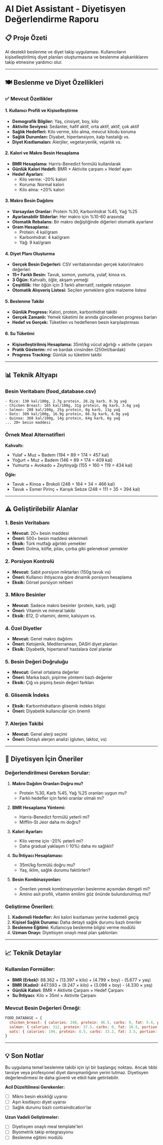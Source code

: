 # AI Diet Assistant - Diyetisyen Değerlendirme Raporu

## 📋 Proje Özeti
AI destekli beslenme ve diyet takip uygulaması. Kullanıcıların kişiselleştirilmiş diyet planları oluşturmasına ve beslenme alışkanlıklarını takip etmesine yardımcı olur.

---

## 🍽️ Beslenme ve Diyet Özellikleri

### ✅ Mevcut Özellikler

#### **1. Kullanıcı Profili ve Kişiselleştirme**
- **Demografik Bilgiler:** Yaş, cinsiyet, boy, kilo
- **Aktivite Seviyesi:** Sedanter, hafif aktif, orta aktif, aktif, çok aktif
- **Sağlık Hedefleri:** Kilo verme, kilo alma, mevcut kilodu koruma
- **Sağlık Durumları:** Diyabet, hipertansiyon, kalp hastalığı vs.
- **Diyet Kısıtlamaları:** Alerjiler, vegetaryenlik, vejanlık vs.

#### **2. Kalori ve Makro Besin Hesaplama**
- **BMR Hesaplama:** Harris-Benedict formülü kullanılarak
- **Günlük Kalori Hedefi:** BMR × Aktivite çarpanı × Hedef ayarı
- **Hedef Ayarları:** 
  - Kilo verme: -20% kalori
  - Koruma: Normal kalori
  - Kilo alma: +20% kalori

#### **3. Makro Besin Dağılımı**
- **Varsayılan Oranlar:** Protein %30, Karbonhidrat %45, Yağ %25
- **Ayarlanabilir Sliderlar:** Her makro için %10-60 arasında
- **Otomatik Rebalans:** Bir makro değiştiğinde diğerleri otomatik ayarlanır
- **Gram Hesaplama:** 
  - Protein: 4 kal/gram
  - Karbonhidrat: 4 kal/gram
  - Yağ: 9 kal/gram

#### **4. Diyet Planı Oluşturma**
- **Gerçek Besin Değerleri:** CSV veritabanından gerçek kalori/makro değerleri
- **15+ Farklı Besin:** Tavuk, somon, yumurta, yulaf, kinoa vs.
- **3 Öğün:** Kahvaltı, öğle, akşam yemeği
- **Çeşitlilik:** Her öğün için 3 farklı alternatif, rastgele rotasyon
- **Otomatik Alışveriş Listesi:** Seçilen yemeklere göre malzeme listesi

#### **5. Beslenme Takibi**
- **Günlük Progress:** Kalori, protein, karbonhidrat takibi
- **Gerçek Zamanlı:** Yemek tüketimi ile anında güncellenen progress barları
- **Hedef vs Gerçek:** Tüketilen vs hedeflenen besin karşılaştırması

#### **6. Su Tüketimi**
- **Kişiselleştirilmiş Hesaplama:** 35ml/kg vücut ağırlığı + aktivite çarpanı
- **Pratik Gösterim:** ml ve bardak cinsinden (250ml/bardak)
- **Progress Tracking:** Günlük su tüketimi takibi

---

## 📊 Teknik Altyapı

### **Besin Veritabanı (food_database.csv)**
```
- Rice: 130 kal/100g, 2.7g protein, 28.2g karb, 0.3g yağ
- Chicken Breast: 165 kal/100g, 31g protein, 0g karb, 3.6g yağ
- Salmon: 208 kal/100g, 25g protein, 0g karb, 11g yağ
- Oats: 389 kal/100g, 16.9g protein, 66.3g karb, 6.9g yağ
- Quinoa: 368 kal/100g, 14g protein, 64g karb, 6g yağ
... 20+ besin maddesi
```

### **Örnek Meal Alternatifleri**
**Kahvaltı:**
- Yulaf + Muz + Badem (194 + 89 + 174 = 457 kal)
- Yoğurt + Muz + Badem (146 + 89 + 174 = 409 kal)
- Yumurta + Avokado + Zeytinyağı (155 + 160 + 119 = 434 kal)

**Öğle:**
- Tavuk + Kinoa + Brokoli (248 + 184 + 34 = 466 kal)
- Tavuk + Esmer Pirinç + Karışık Sebze (248 + 111 + 35 = 394 kal)

---

## ⚠️ Geliştirilebilir Alanlar

### **1. Besin Veritabanı**
- **Mevcut:** 20+ besin maddesi
- **Öneri:** 500+ besin maddesi eklenmeli
- **Eksik:** Türk mutfağı ağırlıklı yemekler
- **Öneri:** Dolma, köfte, pilav, çorba gibi geleneksel yemekler

### **2. Porsiyon Kontrolü**
- **Mevcut:** Sabit porsiyon miktarları (150g tavuk vs)
- **Öneri:** Kullanıcı ihtiyacına göre dinamik porsiyon hesaplama
- **Eksik:** Görsel porsiyon rehberi

### **3. Mikro Besinler**
- **Mevcut:** Sadece makro besinler (protein, karb, yağ)
- **Öneri:** Vitamin ve mineral takibi
- **Eksik:** B12, D vitamini, demir, kalsiyum vs.

### **4. Özel Diyetler**
- **Mevcut:** Genel makro dağılımı
- **Öneri:** Ketojenik, Mediterranean, DASH diyet planları
- **Eksik:** Diyabetik, hipertansif hastalara özel planlar

### **5. Besin Değeri Doğruluğu**
- **Mevcut:** Genel ortalama değerler
- **Öneri:** Marka bazlı, pişirme yöntemi bazlı değerler
- **Eksik:** Çiğ vs pişmiş besin değeri farkları

### **6. Glisemik İndeks**
- **Eksik:** Karbonhidratların glisemik indeks bilgisi
- **Öneri:** Diyabetik kullanıcılar için önemli

### **7. Alerjen Takibi**
- **Mevcut:** Genel alerji seçimi
- **Öneri:** Detaylı alerjen analizi (gluten, laktoz, vs)

---

## 🎯 Diyetisyen İçin Öneriler

### **Değerlendirilmesi Gereken Sorular:**

1. **Makro Dağılım Oranları Doğru mu?**
   - Protein %30, Karb %45, Yağ %25 oranları uygun mu?
   - Farklı hedefler için farklı oranlar olmalı mı?

2. **BMR Hesaplama Yöntemi:**
   - Harris-Benedict formülü yeterli mi?
   - Mifflin-St Jeor daha mı doğru?

3. **Kalori Ayarları:**
   - Kilo verme için -20% yeterli mi?
   - Daha gradual yaklaşım (-10%) daha mı sağlıklı?

4. **Su İhtiyacı Hesaplaması:**
   - 35ml/kg formülü doğru mu?
   - Yaş, iklim, sağlık durumu faktörleri?

5. **Besin Kombinasyonları:**
   - Önerilen yemek kombinasyonları beslenme açısından dengeli mi?
   - Amino asit profili, vitamin emilimi göz önünde bulundurulmuş mu?

### **Geliştirme Önerileri:**

1. **Kademeli Hedefler:** Ani kalori kısıtlaması yerine kademeli geçiş
2. **Kişisel Sağlık Durumu:** Daha detaylı sağlık durumu bazlı öneriler
3. **Beslenme Eğitimi:** Kullanıcıya beslenme bilgisi verme modülü
4. **Uzman Onayı:** Diyetisyen onaylı meal plan şablonları

---

## 📈 Teknik Detaylar

### **Kullanılan Formüller:**
- **BMR (Erkek):** 88.362 + (13.397 × kilo) + (4.799 × boy) - (5.677 × yaş)
- **BMR (Kadın):** 447.593 + (9.247 × kilo) + (3.098 × boy) - (4.330 × yaş)
- **Günlük Kalori:** BMR × Aktivite Çarpanı × Hedef Çarpanı
- **Su İhtiyacı:** Kilo × 35ml × Aktivite Çarpanı

### **Mevcut Besin Değerleri Örneği:**
```javascript
FOOD_DATABASE = {
  chicken_breast: { calories: 248, protein: 46.5, carbs: 0, fat: 5.4, portion: 150g },
  salmon: { calories: 312, protein: 37.5, carbs: 0, fat: 16.5, portion: 150g },
  oats: { calories: 194, protein: 8.5, carbs: 33.2, fat: 3.5, portion: 50g }
}
```

---

## 💡 Son Notlar

Bu uygulama temel beslenme takibi için iyi bir başlangıç noktası. Ancak tıbbi tavsiye veya profesyonel diyet danışmanlığının yerini tutmaz. Diyetisyen değerlendirmesi ile daha güvenli ve etkili hale getirilebilir.

**Acil Düzeltilmesi Gerekenler:**
- [ ] Mikro besin eksikliği uyarısı
- [ ] Aşırı kısıtlayıcı diyet uyarısı  
- [ ] Sağlık durumu bazlı contraindication'lar

**Uzun Vadeli Geliştirmeler:**
- [ ] Diyetisyen onaylı meal template'leri
- [ ] Biyometrik takip entegrasyonu
- [ ] Beslenme eğitimi modülü